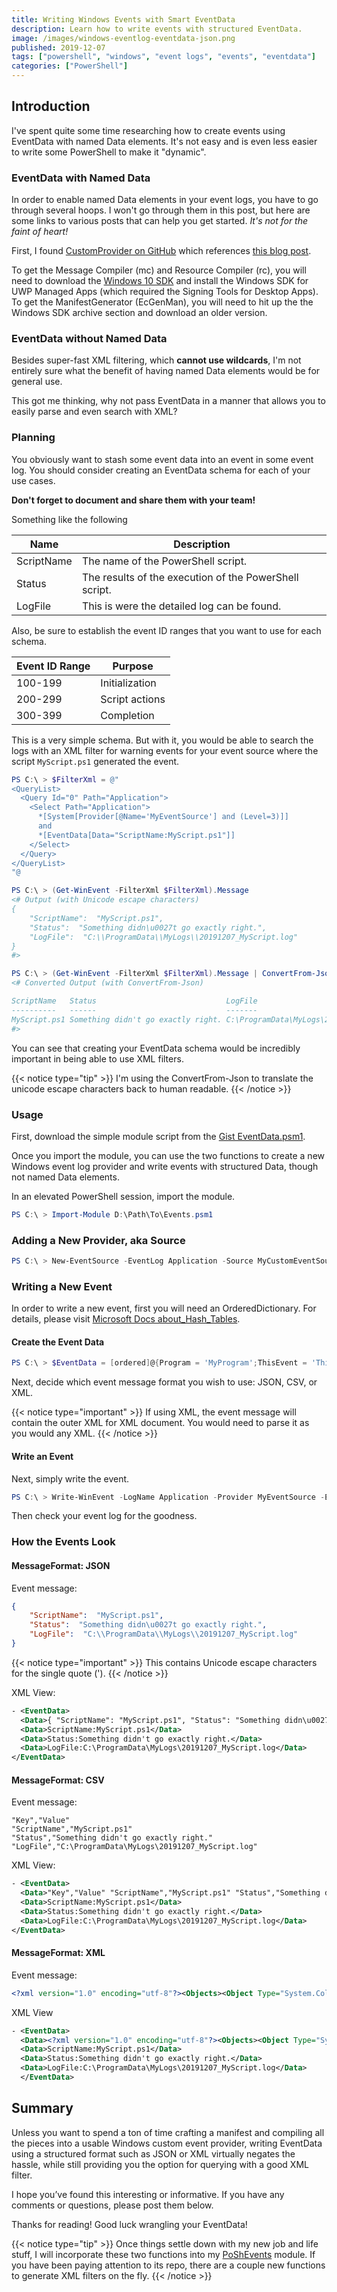 ```yaml
---
title: Writing Windows Events with Smart EventData
description: Learn how to write events with structured EventData.
image: /images/windows-eventlog-eventdata-json.png
published: 2019-12-07
tags: ["powershell", "windows", "event logs", "events", "eventdata"]
categories: ["PowerShell"]
---
```


## Introduction

I've spent quite some time researching how to create events using EventData with named Data elements. It's not easy and
is even less easier to write some PowerShell to make it "dynamic".

### EventData with Named Data

In order to enable named Data elements in your event logs, you have to go through several hoops. I won't go through them
in this post, but here are some links to various posts that can help you get started. _It's not for the faint of heart!_

First, I found [CustomProvider on GitHub](https://github.com/ggcooper/CustomProvider) which references [this blog post](http://blog.dlgordon.com/2012/06/writing-to-event-log-in-net-right-way.html).

To get the Message Compiler (mc) and Resource Compiler (rc), you will need to download the
[Windows 10 SDK](https://developer.microsoft.com/en-us/windows/downloads/windows-10-sdk) and install the Windows SDK for UWP Managed Apps (which required the Signing Tools
for Desktop Apps). To get the ManifestGenerator (EcGenMan), you will need to hit up the the Windows SDK archive section
and download an older version.

### EventData without Named Data

Besides super-fast XML filtering, which **cannot use wildcards**, I'm not entirely sure what the benefit of having named
Data elements would be for general use.

This got me thinking, why not pass EventData in a manner that allows you to easily parse and even search with XML?

### Planning

You obviously want to stash some event data into an event in some event log. You should consider creating an EventData
schema for each of your use cases.

**Don't forget to document and share them with your team!**

Something like the following

|Name|Description|
|-|-|
|ScriptName|The name of the PowerShell script.|
|Status|The results of the execution of the PowerShell script.|
|LogFile|This is were the detailed log can be found.|

Also, be sure to establish the event ID ranges that you want to use for each schema.

|Event ID Range|Purpose|
|-|-|
|100-199|Initialization|
|200-299|Script actions|
|300-399|Completion|

This is a very simple schema. But with it, you would be able to search the logs with an XML filter for warning events
for your event source where the script `MyScript.ps1` generated the event.

```powershell
PS C:\ > $FilterXml = @"
<QueryList>
  <Query Id="0" Path="Application">
    <Select Path="Application">
      *[System[Provider[@Name='MyEventSource'] and (Level=3)]]
      and
      *[EventData[Data="ScriptName:MyScript.ps1"]]
    </Select>
  </Query>
</QueryList>
"@

PS C:\ > (Get-WinEvent -FilterXml $FilterXml).Message
<# Output (with Unicode escape characters)
{
    "ScriptName":  "MyScript.ps1",
    "Status":  "Something didn\u0027t go exactly right.",
    "LogFile":  "C:\\ProgramData\\MyLogs\\20191207_MyScript.log"
}
#>

PS C:\ > (Get-WinEvent -FilterXml $FilterXml).Message | ConvertFrom-Json
<# Converted Output (with ConvertFrom-Json)

ScriptName   Status                             LogFile
----------   ------                             -------
MyScript.ps1 Something didn't go exactly right. C:\ProgramData\MyLogs\20191207_MyScript.log
#>
```

You can see that creating your EventData schema would be incredibly important in being able to use XML filters.

{{< notice type="tip" >}}
I'm using the ConvertFrom-Json to translate the unicode escape characters back to human readable.
{{< /notice >}}

### Usage

First, download the simple module script from the [Gist EventData.psm1](https://gist.github.com/thedavecarroll/765547120aa1fa801919040f4d5d2046).

Once you import the module, you can use the two functions to create a new Windows event log provider and write events
with structured Data, though not named Data elements.

In an elevated PowerShell session, import the module.

```powershell
PS C:\ > Import-Module D:\Path\To\Events.psm1
```

### Adding a New Provider, aka Source

```powershell
PS C:\ > New-EventSource -EventLog Application -Source MyCustomEventSource
```

### Writing a New Event

In order to write a new event, first you will need an OrderedDictionary. For details, please visit
[Microsoft Docs about_Hash_Tables](https://docs.microsoft.com/en-us/powershell/module/microsoft.powershell.core/about/about_hash_tables?view=powershell-6#creating-ordered-dictionaries).

#### Create the Event Data

```powershell
PS C:\ > $EventData = [ordered]@{Program = 'MyProgram';ThisEvent = 'This is an event I want to track'; SomethingElse = 'I like the C64'}
```

Next, decide which event message format you wish to use: JSON, CSV, or XML.

{{< notice type="important" >}}
If using XML, the event message will contain the outer XML for XML document.
You would need to parse it as you would any XML.
{{< /notice >}}

#### Write an Event

Next, simply write the event.

```powershell
PS C:\ > Write-WinEvent -LogName Application -Provider MyEventSource -EventId 1000 -EventType Information -EventData $EventData
```

Then check your event log for the goodness.

### How the Events Look

#### MessageFormat: JSON

Event message:

```json
{
    "ScriptName":  "MyScript.ps1",
    "Status":  "Something didn\u0027t go exactly right.",
    "LogFile":  "C:\\ProgramData\\MyLogs\\20191207_MyScript.log"
}
```

{{< notice type="important" >}}
This contains Unicode escape characters for the single quote (').
{{< /notice >}}

XML View:

```xml
- <EventData>
  <Data>{ "ScriptName": "MyScript.ps1", "Status": "Something didn\u0027t go exactly right.", "LogFile": "C:\\ProgramData\\MyLogs\\20191207_MyScript.log" }</Data>
  <Data>ScriptName:MyScript.ps1</Data>
  <Data>Status:Something didn't go exactly right.</Data>
  <Data>LogFile:C:\ProgramData\MyLogs\20191207_MyScript.log</Data>
</EventData>
```

#### MessageFormat: CSV

Event message:

```csv
"Key","Value"
"ScriptName","MyScript.ps1"
"Status","Something didn't go exactly right."
"LogFile","C:\ProgramData\MyLogs\20191207_MyScript.log"
```

XML View:

```xml
- <EventData>
  <Data>"Key","Value" "ScriptName","MyScript.ps1" "Status","Something didn't go exactly right." "LogFile","C:\ProgramData\MyLogs\20191207_MyScript.log"</Data>
  <Data>ScriptName:MyScript.ps1</Data>
  <Data>Status:Something didn't go exactly right.</Data>
  <Data>LogFile:C:\ProgramData\MyLogs\20191207_MyScript.log</Data>
</EventData>
```

#### MessageFormat: XML

Event message:

```xml
<?xml version="1.0" encoding="utf-8"?><Objects><Object Type="System.Collections.Specialized.OrderedDictionary"><Property Name="Key" Type="System.String">ScriptName</Property><Property Name="Value" Type="System.String">MyScript.ps1</Property><Property Name="Key" Type="System.String">Status</Property><Property Name="Value" Type="System.String">Something didn't go exactly right.</Property><Property Name="Key" Type="System.String">LogFile</Property><Property Name="Value" Type="System.String">C:\ProgramData\MyLogs\20191207_MyScript.log</Property></Object></Objects>
```

XML View

```xml
- <EventData>
  <Data><?xml version="1.0" encoding="utf-8"?><Objects><Object Type="System.Collections.Specialized.OrderedDictionary"><Property Name="Key" Type="System.String">ScriptName</Property><Property Name="Value" Type="System.String">MyScript.ps1</Property><Property Name="Key" Type="System.String">Status</Property><Property Name="Value" Type="System.String">Something didn't go exactly right.</Property><Property Name="Key" Type="System.String">LogFile</Property><Property Name="Value" Type="System.String">C:\ProgramData\MyLogs\20191207_MyScript.log</Property></Object></Objects></Data>
  <Data>ScriptName:MyScript.ps1</Data>
  <Data>Status:Something didn't go exactly right.</Data>
  <Data>LogFile:C:\ProgramData\MyLogs\20191207_MyScript.log</Data>
  </EventData>
```

## Summary

Unless you want to spend a ton of time crafting a manifest and compiling all the pieces into a usable Windows custom
event provider, writing EventData using a structured format such as JSON or XML virtually negates the hassle, while
still providing you the option for querying with a good XML filter.

I hope you’ve found this interesting or informative.
If you have any comments or questions, please post them below.

Thanks for reading! Good luck wrangling your EventData!

{{< notice type="tip" >}}
Once things settle down with my new job and life stuff, I will incorporate these two functions into my
[PoShEvents](https://www.powershellgallery.com/packages/PoShEvents/) module.
If you have been paying attention to its repo, there are a couple new functions to generate XML filters on the fly.
{{< /notice >}}
